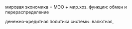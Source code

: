 мировая экономика = МЭО + мир.хоз.
функции: обмен и перераспределение

денежно-кредитная политика
системы: валютная,
